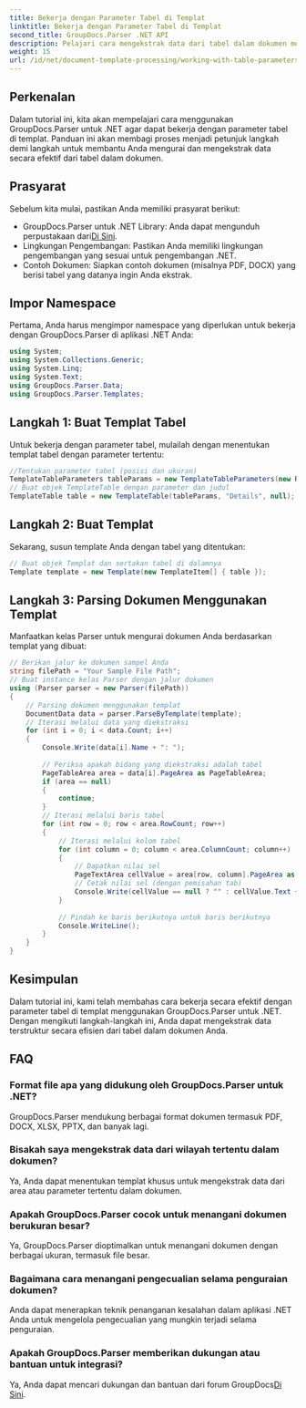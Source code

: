 ```yaml
---
title: Bekerja dengan Parameter Tabel di Templat
linktitle: Bekerja dengan Parameter Tabel di Templat
second_title: GroupDocs.Parser .NET API
description: Pelajari cara mengekstrak data dari tabel dalam dokumen menggunakan GroupDocs.Parser untuk .NET. Panduan langkah demi langkah untuk penggunaan parameter tabel.
weight: 15
url: /id/net/document-template-processing/working-with-table-parameters-in-templates/
---
```

## Perkenalan
Dalam tutorial ini, kita akan mempelajari cara menggunakan GroupDocs.Parser untuk .NET agar dapat bekerja dengan parameter tabel di templat. Panduan ini akan membagi proses menjadi petunjuk langkah demi langkah untuk membantu Anda mengurai dan mengekstrak data secara efektif dari tabel dalam dokumen.
## Prasyarat
Sebelum kita mulai, pastikan Anda memiliki prasyarat berikut:
-  GroupDocs.Parser untuk .NET Library: Anda dapat mengunduh perpustakaan dari[Di Sini](https://releases.groupdocs.com/parser/net/).
- Lingkungan Pengembangan: Pastikan Anda memiliki lingkungan pengembangan yang sesuai untuk pengembangan .NET.
- Contoh Dokumen: Siapkan contoh dokumen (misalnya PDF, DOCX) yang berisi tabel yang datanya ingin Anda ekstrak.

## Impor Namespace
Pertama, Anda harus mengimpor namespace yang diperlukan untuk bekerja dengan GroupDocs.Parser di aplikasi .NET Anda:
```csharp
using System;
using System.Collections.Generic;
using System.Linq;
using System.Text;
using GroupDocs.Parser.Data;
using GroupDocs.Parser.Templates;
```
## Langkah 1: Buat Templat Tabel
Untuk bekerja dengan parameter tabel, mulailah dengan menentukan templat tabel dengan parameter tertentu:
```csharp
//Tentukan parameter tabel (posisi dan ukuran)
TemplateTableParameters tableParams = new TemplateTableParameters(new Rectangle(new Point(35, 320), new Size(530, 55)), null);
// Buat objek TemplateTable dengan parameter dan judul
TemplateTable table = new TemplateTable(tableParams, "Details", null);
```
## Langkah 2: Buat Templat
Sekarang, susun template Anda dengan tabel yang ditentukan:
```csharp
// Buat objek Templat dan sertakan tabel di dalamnya
Template template = new Template(new TemplateItem[] { table });
```
## Langkah 3: Parsing Dokumen Menggunakan Templat
Manfaatkan kelas Parser untuk mengurai dokumen Anda berdasarkan templat yang dibuat:
```csharp
// Berikan jalur ke dokumen sampel Anda
string filePath = "Your Sample File Path";
// Buat instance kelas Parser dengan jalur dokumen
using (Parser parser = new Parser(filePath))
{
    // Parsing dokumen menggunakan templat
    DocumentData data = parser.ParseByTemplate(template);
    // Iterasi melalui data yang diekstraksi
    for (int i = 0; i < data.Count; i++)
    {
        Console.Write(data[i].Name + ": ");
        
        // Periksa apakah bidang yang diekstraksi adalah tabel
        PageTableArea area = data[i].PageArea as PageTableArea;
        if (area == null)
        {
            continue;
        }
        // Iterasi melalui baris tabel
        for (int row = 0; row < area.RowCount; row++)
        {
            // Iterasi melalui kolom tabel
            for (int column = 0; column < area.ColumnCount; column++)
            {
                // Dapatkan nilai sel
                PageTextArea cellValue = area[row, column].PageArea as PageTextArea;
                // Cetak nilai sel (dengan pemisahan tab)
                Console.Write(cellValue == null ? "" : cellValue.Text + "\t");
            }
            
            // Pindah ke baris berikutnya untuk baris berikutnya
            Console.WriteLine();
        }
    }
}
```

## Kesimpulan
Dalam tutorial ini, kami telah membahas cara bekerja secara efektif dengan parameter tabel di templat menggunakan GroupDocs.Parser untuk .NET. Dengan mengikuti langkah-langkah ini, Anda dapat mengekstrak data terstruktur secara efisien dari tabel dalam dokumen Anda.

## FAQ
### Format file apa yang didukung oleh GroupDocs.Parser untuk .NET?
GroupDocs.Parser mendukung berbagai format dokumen termasuk PDF, DOCX, XLSX, PPTX, dan banyak lagi.
### Bisakah saya mengekstrak data dari wilayah tertentu dalam dokumen?
Ya, Anda dapat menentukan templat khusus untuk mengekstrak data dari area atau parameter tertentu dalam dokumen.
### Apakah GroupDocs.Parser cocok untuk menangani dokumen berukuran besar?
Ya, GroupDocs.Parser dioptimalkan untuk menangani dokumen dengan berbagai ukuran, termasuk file besar.
### Bagaimana cara menangani pengecualian selama penguraian dokumen?
Anda dapat menerapkan teknik penanganan kesalahan dalam aplikasi .NET Anda untuk mengelola pengecualian yang mungkin terjadi selama penguraian.
### Apakah GroupDocs.Parser memberikan dukungan atau bantuan untuk integrasi?
 Ya, Anda dapat mencari dukungan dan bantuan dari forum GroupDocs[Di Sini](https://forum.groupdocs.com/c/parser/17).